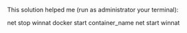 This solution helped me (run as administrator your terminal):

net stop winnat
docker start container_name
net start winnat
